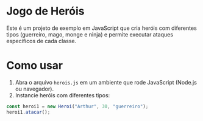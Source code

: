 # Jogo de Heróis

Este é um projeto de exemplo em JavaScript que cria heróis com diferentes tipos 
(guerreiro, mago, monge e ninja) e permite executar ataques específicos de cada classe.

# Como usar

1. Abra o arquivo `herois.js` em um ambiente que rode JavaScript (Node.js ou navegador).  
2. Instancie heróis com diferentes tipos:
```javascript
const heroi1 = new Heroi("Arthur", 30, "guerreiro");
heroi1.atacar();